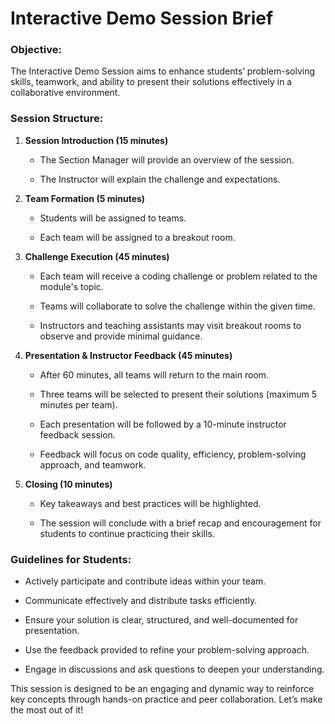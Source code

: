 # **Interactive Demo Session Brief**

### **Objective:**

The Interactive Demo Session aims to enhance students’ problem-solving skills, teamwork, and ability to present their solutions effectively in a collaborative environment.

### **Session Structure:**

1.  **Session Introduction (15 minutes)**
    
    *   The Section Manager will provide an overview of the session.
        
    *   The Instructor will explain the challenge and expectations.
        
2.  **Team Formation (5 minutes)**
    
    *   Students will be assigned to teams.
        
    *   Each team will be assigned to a breakout room.
        
3.  **Challenge Execution (45 minutes)**
    
    *   Each team will receive a coding challenge or problem related to the module's topic.
        
    *   Teams will collaborate to solve the challenge within the given time.
        
    *   Instructors and teaching assistants may visit breakout rooms to observe and provide minimal guidance.
        
4.  **Presentation & Instructor Feedback (45 minutes)**
    
    *   After 60 minutes, all teams will return to the main room.
        
    *   Three teams will be selected to present their solutions (maximum 5 minutes per team).
        
    *   Each presentation will be followed by a 10-minute instructor feedback session.
        
    *   Feedback will focus on code quality, efficiency, problem-solving approach, and teamwork.
        
5.  **Closing (10 minutes)**
    
    *   Key takeaways and best practices will be highlighted.
        
    *   The session will conclude with a brief recap and encouragement for students to continue practicing their skills.
        

### **Guidelines for Students:**

*   Actively participate and contribute ideas within your team.
    
*   Communicate effectively and distribute tasks efficiently.
    
*   Ensure your solution is clear, structured, and well-documented for presentation.
    
*   Use the feedback provided to refine your problem-solving approach.
    
*   Engage in discussions and ask questions to deepen your understanding.
    

This session is designed to be an engaging and dynamic way to reinforce key concepts through hands-on practice and peer collaboration. Let’s make the most out of it!
